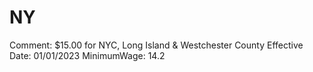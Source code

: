 # NY

Comment: $15.00 for NYC, Long Island & Westchester County
Effective Date: 01/01/2023
MinimumWage: 14.2